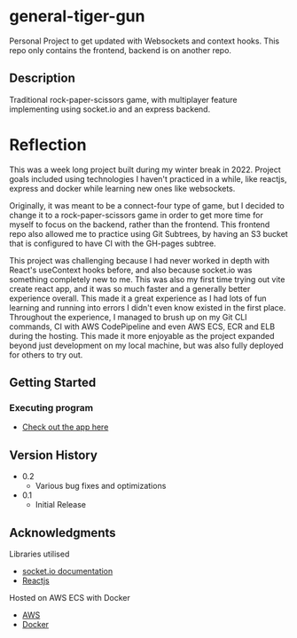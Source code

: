 # general-tiger-gun

Personal Project to get updated with Websockets and context hooks. This repo only contains the frontend, backend is on another repo.

## Description

Traditional rock-paper-scissors game, with multiplayer feature implementing using socket.io and an express backend.

# Reflection
This was a week long project built during my winter break in 2022. Project goals included using technologies I haven't practiced in a while, like reactjs, express and docker while learning new ones like websockets.

Originally, it was meant to be a connect-four type of game, but I decided to change it to a rock-paper-scissors game in order to get more time for myself to focus on the backend, rather than the frontend. This frontend repo also allowed me to practice using Git Subtrees, by having an S3 bucket that is configured to have CI with the GH-pages subtree.

This project was challenging because I had never worked in depth with React's useContext hooks before, and also because socket.io was something completely new to me. This was also my first time trying out vite create react app, and it was so much faster and a generally better experience overall. This made it a great experience as I had lots of fun learning and running into errors I didn't even know existed in the first place. Throughout the experience, I managed to brush up on my Git CLI commands, CI with AWS CodePipeline and even AWS ECS, ECR and ELB during the hosting. This made it more enjoyable as the project expanded beyond just development on my local machine, but was also fully deployed for others to try out. 

## Getting Started

### Executing program

* [Check out the app here](http://mmt-rockpaperscissors.s3-website-ap-southeast-1.amazonaws.com/)


## Version History

* 0.2
    * Various bug fixes and optimizations
* 0.1
    * Initial Release

## Acknowledgments

Libraries utilised
* [socket.io documentation](https://socket.io/docs/v4/)
* [Reactjs](https://reactjs.org/docs/getting-started.html)

Hosted on AWS ECS with Docker
* [AWS](https://aws.amazon.com/)
* [Docker](https://www.docker.com/)
